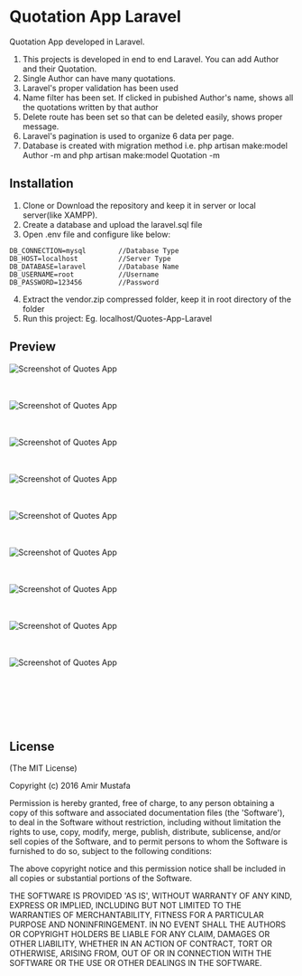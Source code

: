 # Quotation App Laravel

Quotation App developed in Laravel. 

1. This projects is developed in end to end Laravel. You can add Author and their Quotation.
2. Single Author can have many quotations.
3. Laravel's proper validation has been used
4. Name filter has been set. If clicked in pubished Author's name, shows all the quotations written by that author
5. Delete route has been set so that can be deleted easily, shows proper message.
6. Laravel's pagination is used to organize 6 data per page.
7. Database is created with migration method i.e. php artisan make:model Author -m and php artisan make:model Quotation -m

## Installation
1. Clone or Download the repository and keep it in server or local server(like XAMPP).
2. Create a database and upload the laravel.sql file
3. Open .env file and configure like below:

```
DB_CONNECTION=mysql        //Database Type
DB_HOST=localhost          //Server Type
DB_DATABASE=laravel        //Database Name
DB_USERNAME=root           //Username
DB_PASSWORD=123456         //Password

```
4. Extract the vendor.zip compressed folder, keep it in root directory of the folder
5. Run this project: Eg. localhost/Quotes-App-Laravel

  
## Preview


![Screenshot of Quotes App ](https://cloud.githubusercontent.com/assets/15896579/25284799/d1b5c9d8-26d5-11e7-9f08-d4857755916e.png?raw=true "Screenshot of Quotes App")
<br/><br/><br/>

![Screenshot of Quotes App ](https://cloud.githubusercontent.com/assets/15896579/25284804/d3781f50-26d5-11e7-9df6-132a2a665880.png?raw=true "Screenshot of Quotes App")
<br/><br/><br/>

![Screenshot of Quotes App ](https://cloud.githubusercontent.com/assets/15896579/25284809/d640e866-26d5-11e7-9b9b-4e0b251e17f7.png?raw=true "Screenshot of Quotes App")
<br/><br/><br/>

![Screenshot of Quotes App](https://cloud.githubusercontent.com/assets/15896579/25284811/d870b12a-26d5-11e7-80d4-9f7c5140398f.png?raw=true "Screenshot of Quotes App")
<br/><br/><br/>

![Screenshot of Quotes App](https://cloud.githubusercontent.com/assets/15896579/25284814/dab5ce52-26d5-11e7-9965-fd0893102720.png?raw=true "Screenshot of Quotes App")
<br/><br/><br/>

![Screenshot of Quotes App](https://cloud.githubusercontent.com/assets/15896579/25284835/edff1c52-26d5-11e7-807a-070698356c7f.png?raw=true "Screenshot of Quotes App")
<br/><br/><br/>

![Screenshot of Quotes App](https://cloud.githubusercontent.com/assets/15896579/25284845/f1d9284a-26d5-11e7-839e-d9eabf604316.png?raw=true "Screenshot of Quotes App")
<br/><br/><br/>

![Screenshot of Quotes App](https://cloud.githubusercontent.com/assets/15896579/25284851/f60fa38a-26d5-11e7-8ea3-673c63f13bfd.png?raw=true "Screenshot of Quotes App")
<br/><br/><br/>

![Screenshot of Quotes App](https://cloud.githubusercontent.com/assets/15896579/25284865/ffad9884-26d5-11e7-8fa9-a6b02e766683.png?raw=true "Screenshot of Quotes App")
<br/><br/><br/>


<br/><br/><br/>



## License

(The MIT License)

Copyright (c) 2016 Amir Mustafa

Permission is hereby granted, free of charge, to any person obtaining
a copy of this software and associated documentation files (the
'Software'), to deal in the Software without restriction, including
without limitation the rights to use, copy, modify, merge, publish,
distribute, sublicense, and/or sell copies of the Software, and to
permit persons to whom the Software is furnished to do so, subject to
the following conditions:

The above copyright notice and this permission notice shall be
included in all copies or substantial portions of the Software.

THE SOFTWARE IS PROVIDED 'AS IS', WITHOUT WARRANTY OF ANY KIND,
EXPRESS OR IMPLIED, INCLUDING BUT NOT LIMITED TO THE WARRANTIES OF
MERCHANTABILITY, FITNESS FOR A PARTICULAR PURPOSE AND NONINFRINGEMENT.
IN NO EVENT SHALL THE AUTHORS OR COPYRIGHT HOLDERS BE LIABLE FOR ANY
CLAIM, DAMAGES OR OTHER LIABILITY, WHETHER IN AN ACTION OF CONTRACT,
TORT OR OTHERWISE, ARISING FROM, OUT OF OR IN CONNECTION WITH THE
SOFTWARE OR THE USE OR OTHER DEALINGS IN THE SOFTWARE.

